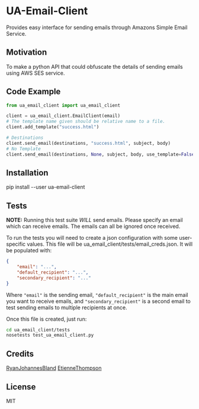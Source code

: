 # UA-Email-Client

Provides easy interface for sending emails through Amazons Simple Email Service.

## Motivation

To make a python API that could obfuscate the details of sending emails using AWS SES service.

## Code Example

```python
from ua_email_client import ua_email_client

client = ua_email_client.EmailClient(email)
# The template name given should be relative name to a file.
client.add_template("success.html")

# Destinations
client.send_email(destinations, "success.html", subject, body)
# No Template
client.send_email(destinations, None, subject, body, use_template=False)
```

## Installation

pip install --user ua-email-client

## Tests

**NOTE:** Running this test suite *WILL* send emails. Please specify an email which can receive emails. The emails can all be ignored once received.

To run the tests you will need to create a json configuration with some user-specific values. This file will be ua_email_client/tests/email_creds.json. It will be populated with:
```json
{
    "email": "...",
    "default_recipient": "...",
    "secondary_recipient": "..."
}
```

Where `"email"` is the sending email, `"default_recipient"` is the main email you want to receive emails, and `"secondary_recipient"` is a second email to test sending emails to multiple recipients at once.

Once this file is created, just run:
```bash
cd ua_email_client/tests
nosetests test_ua_email_client.py
```

## Credits

[RyanJohannesBland](https://github.com/RyanJohannesBland)
[EtienneThompson](https://github.com/EtienneThompson)

## License

MIT
